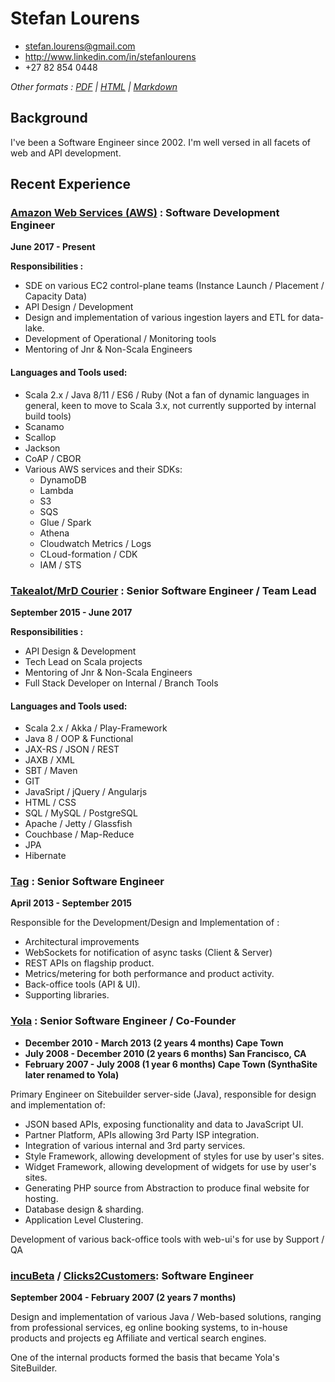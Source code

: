 # Stefan Lourens

 * <stefan.lourens@gmail.com>
 * <http://www.linkedin.com/in/stefanlourens>
 * +27 82 854 0448

 _Other formats : [PDF](http://stefanlourens.github.io/resume/resume.pdf) | [HTML](http://stefanlourens.github.io/resume/resume.html) | [Markdown](http://stefanlourens.github.io/resume/resume.md)_

## Background

I've been a Software Engineer since 2002. I'm well versed in all facets of web and API development.


## Recent Experience

### [Amazon Web Services (AWS)](https://aws.amazon.com) : Software Development Engineer

 __June 2017 - Present__

__Responsibilities :__

* SDE on various EC2 control-plane teams (Instance Launch / Placement / Capacity Data)    
* API Design / Development
* Design and implementation of various ingestion layers and ETL for data-lake.
* Development of Operational / Monitoring tools 
* Mentoring of Jnr & Non-Scala Engineers 


#### Languages and Tools used:

* Scala 2.x / Java 8/11 / ES6 / Ruby (Not a fan of dynamic languages in general, keen to move to Scala 3.x, not currently supported by internal build tools)
* Scanamo
* Scallop
* Jackson
* CoAP / CBOR
* Various AWS services and their SDKs:
  * DynamoDB
  * Lambda
  * S3
  * SQS
  * Glue / Spark
  * Athena
  * Cloudwatch Metrics / Logs
  * CLoud-formation / CDK
  * IAM / STS

### [Takealot/MrD Courier](http://www.takealot.com) : Senior Software Engineer / Team Lead

 __September 2015 - June 2017__

__Responsibilities :__

* API Design & Development
* Tech Lead on Scala projects
* Mentoring of Jnr & Non-Scala Engineers
* Full Stack Developer on Internal / Branch Tools

#### Languages and Tools used:

* Scala 2.x / Akka / Play-Framework
* Java 8 / OOP & Functional
* JAX-RS / JSON / REST
* JAXB / XML
* SBT / Maven
* GIT
* JavaSript / jQuery / Angularjs
* HTML / CSS
* SQL / MySQL / PostgreSQL
* Apache / Jetty / Glassfish
* Couchbase / Map-Reduce
* JPA
* Hibernate


### [Tag](http://www.tagworldwide.com) : Senior Software Engineer

 __April 2013 - September 2015__


Responsible for the Development/Design and Implementation of :

* Architectural improvements
* WebSockets for notification of async tasks (Client & Server)
* REST APIs on flagship product.
* Metrics/metering for both performance and product activity.
* Back-office tools (API & UI).
* Supporting libraries.


### [Yola](http://www.yola.com) : Senior Software Engineer / Co-Founder

* __December 2010 - March 2013 (2 years 4 months) Cape Town__
* __July 2008 - December 2010 (2 years 6 months) San Francisco, CA__
* __February 2007 - July 2008 (1 year 6 months) Cape Town (SynthaSite later renamed to Yola)__

Primary Engineer on Sitebuilder server-side (Java), responsible for design and implementation of:

* JSON based APIs, exposing functionality and data to JavaScript UI.
* Partner Platform, APIs allowing 3rd Party ISP integration.
* Integration of various internal and 3rd party services.
* Style Framework, allowing development of styles for use by user's sites.
* Widget Framework, allowing development of widgets for use by user's sites.
* Generating PHP source from Abstraction to produce final website for hosting.
* Database design & sharding.
* Application Level Clustering.

Development of various back-office tools with web-ui's for use by Support / QA


### [incuBeta](http://www.incubeta.com/) / [Clicks2Customers](http://www.clicks2customers.com/): Software Engineer
__September 2004 - February 2007 (2 years 7 months)__

Design and implementation of various Java / Web-based solutions, ranging from professional services, eg online booking systems, to in-house products and projects eg Affiliate and vertical search engines.

One of the internal products formed the basis that became Yola's SiteBuilder.
